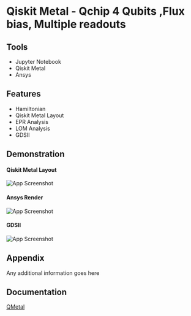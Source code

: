 
# Qiskit Metal - Qchip 4 Qubits ,Flux bias, Multiple readouts



## Tools

- Jupyter Notebook
- Qiskit Metal
- Ansys

## Features

- Hamiltonian
- Qiskit Metal Layout
- EPR Analysis
- LOM Analysis
- GDSII






## Demonstration

#### Qiskit Metal Layout
![App Screenshot](https://via.placeholder.com/468x300?text=App+Screenshot+Here)

#### Ansys Render
![App Screenshot](https://via.placeholder.com/468x300?text=App+Screenshot+Here)

#### GDSII
![App Screenshot](https://via.placeholder.com/468x300?text=App+Screenshot+Here)



## Appendix

Any additional information goes here


## Documentation

[QMetal](https://qiskit.org/documentation/metal/)


